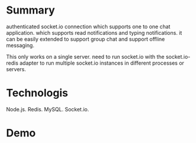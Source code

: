 # Summary
authenticated socket.io connection which supports one to one chat application.
which supports read notifications and typing notifications.
it can be easily extended to support group chat and support offline messaging.

This only works on a single server. need to run socket.io with the socket.io-redis adapter to run multiple socket.io instances in different processes or servers.

# Technologis
Node.js.
Redis.
MySQL.
Socket.io.

# Demo

